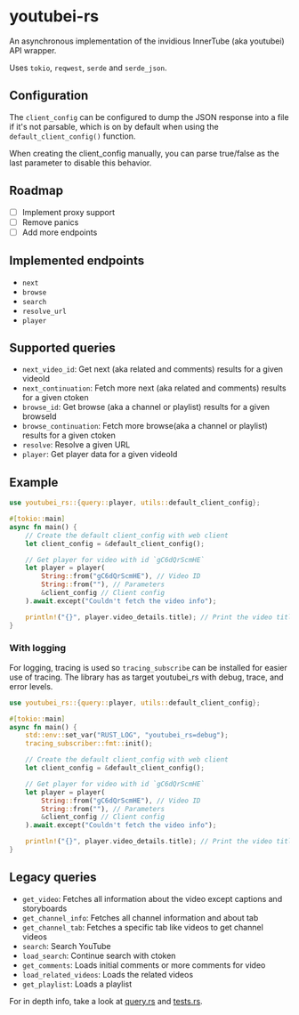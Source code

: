 # youtubei-rs
An asynchronous implementation of the invidious InnerTube (aka youtubei) API wrapper.

Uses `tokio`, `reqwest`, `serde` and `serde_json`.

## Configuration
The `client_config` can be configured to dump the JSON response into a file if it's not parsable,
which is on by default when using the `default_client_config()` function.

When creating the client_config manually, you can parse true/false as the last parameter to disable this behavior.

## Roadmap
 - [ ] Implement proxy support
 - [ ] Remove panics
 - [ ] Add more endpoints

## Implemented endpoints
 - `next`
 - `browse`
 - `search`
 - `resolve_url`
 - `player`

## Supported queries
 - `next_video_id`: Get next (aka related and comments) results for a given videoId
 - `next_continuation`: Fetch more next (aka related and comments) results for a given ctoken
 - `browse_id`: Get browse (aka a channel or playlist) results for a given browseId
 - `browse_continuation`: Fetch more browse(aka a channel or playlist) results for a given ctoken
 - `resolve`: Resolve a given URL
 - `player`: Get player data for a given videoId

## Example

```rust
use youtubei_rs::{query::player, utils::default_client_config};

#[tokio::main]
async fn main() {
    // Create the default client_config with web client
    let client_config = &default_client_config();

    // Get player for video with id `gC6dQrScmHE`
    let player = player(
        String::from("gC6dQrScmHE"), // Video ID
        String::from(""), // Parameters
        &client_config // Client config
    ).await.except("Couldn't fetch the video info");

    println!("{}", player.video_details.title); // Print the video title
}
```

### With logging
For logging, tracing is used so `tracing_subscribe` can be installed for easier use of tracing. The library has as target youtubei_rs with debug, trace, and error levels.

```rust
use youtubei_rs::{query::player, utils::default_client_config};

#[tokio::main]
async fn main() {
    std::env::set_var("RUST_LOG", "youtubei_rs=debug");
    tracing_subscriber::fmt::init();

    // Create the default client_config with web client
    let client_config = &default_client_config();

    // Get player for video with id `gC6dQrScmHE`
    let player = player(
        String::from("gC6dQrScmHE"), // Video ID
        String::from(""), // Parameters
        &client_config // Client config
    ).await.except("Couldn't fetch the video info");

    println!("{}", player.video_details.title); // Print the video title
}
```

## Legacy queries
 - `get_video`: Fetches all information about the video except captions and storyboards
 - `get_channel_info`: Fetches all channel information and about tab
 - `get_channel_tab`: Fetches a specific tab like videos to get channel videos
 - `search`: Search YouTube
 - `load_search`: Continue search with ctoken
 - `get_comments`: Loads initial comments or more comments for video
 - `load_related_videos`: Loads the related videos
 - `get_playlist`: Loads a playlist

For in depth info, take a look at [query.rs](https://github.com/11Tuvork28/youtubei-rs/blob/main/src/query.rs) and [tests.rs](https://github.com/11Tuvork28/youtubei-rs/blob/master/src/tests.rc).
